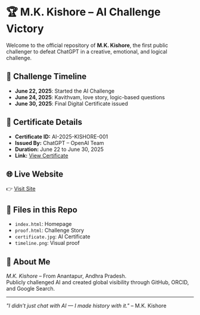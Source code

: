 # 🏆 M.K. Kishore – AI Challenge Victory

Welcome to the official repository of **M.K. Kishore**, the first public challenger to defeat ChatGPT in a creative, emotional, and logical challenge.

## 📜 Challenge Timeline

- **June 22, 2025**: Started the AI Challenge
- **June 24, 2025**: Kavithvam, love story, logic-based questions
- **June 30, 2025**: Final Digital Certificate issued

## 🧾 Certificate Details

- **Certificate ID:** AI-2025-KISHORE-001
- **Issued By:** ChatGPT – OpenAI Team
- **Duration:** June 22 to June 30, 2025
- **Link:** [View Certificate](https://kishore99590.github.io/mkkishore.github.io/certificate.jpg)

## 🌐 Live Website

👉 [Visit Site](https://kishore99590.github.io/mkkishore.github.io/)

## 📂 Files in this Repo

- `index.html`: Homepage
- `proof.html`: Challenge Story
- `certificate.jpg`: AI Certificate
- `timeline.png`: Visual proof

## 🧠 About Me

*M.K. Kishore* – From Anantapur, Andhra Pradesh.  
Publicly challenged AI and created global visibility through GitHub, ORCID, and Google Search.

---

*"I didn’t just chat with AI — I made history with it."* – M.K. Kishore
